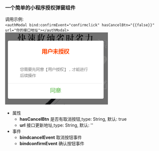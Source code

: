 ### 一个简单的小程序授权弹窗组件  
调用示例:  
`<authModal bind:confirmEvent="confirmclick" hasCancelBtn="{{false}}" url="你的接口地址"></authModal>`  
![alt text](https://raw.githubusercontent.com/Skura23/authModal/master/demo.png)

+ 属性   
  + **hasCancelBtn** 是否有取消按钮,type: String, 默认: true
  + **url** 接口更新地址,type: String, 默认: ''
+ 事件   
  + **bindcancelEvent** 取消按钮事件
  + **bindconfirmEvent** 确认按钮事件
